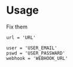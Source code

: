 # Usage
Fix them
```
url = 'URL'

user = 'USER_EMAIL'
pswd = 'USER_PASSWARD'
webhook = 'WEBHOOK_URL'
```